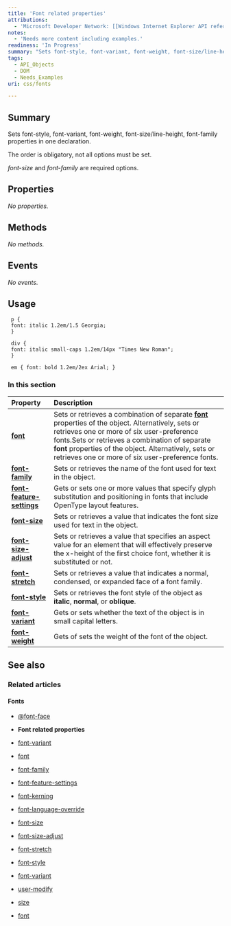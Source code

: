 ```yaml
---
title: 'Font related properties'
attributions:
  - 'Microsoft Developer Network: [[Windows Internet Explorer API reference](http://msdn.microsoft.com/en-us/library/ie/hh828809%28v=vs.85%29.aspx) Article]'
notes:
  - 'Needs more content including examples.'
readiness: 'In Progress'
summary: "Sets font-style, font-variant, font-weight, font-size/line-height, font-family properties in one declaration. \n"
tags:
  - API_Objects
  - DOM
  - Needs_Examples
uri: css/fonts

---
```

## Summary

Sets font-style, font-variant, font-weight, font-size/line-height, font-family properties in one declaration.

The order is obligatory, not all options must be set.

*font-size* and *font-family* are required options.

## Properties

*No properties.*

## Methods

*No methods.*

## Events

*No events.*

## Usage

     p {
     font: italic 1.2em/1.5 Georgia;
     }

     div {
     font: italic small-caps 1.2em/14px "Times New Roman";
     }

     em { font: bold 1.2em/2ex Arial; }

### In this section

|Property|Description|
|:-------|:----------|
|[**font**](/css/properties/font)|Sets or retrieves a combination of separate [**font**](/css/properties/font) properties of the object. Alternatively, sets or retrieves one or more of six user-preference fonts.Sets or retrieves a combination of separate **font** properties of the object. Alternatively, sets or retrieves one or more of six user-preference fonts.|
|[**font-family**](/css/properties/font-family)|Sets or retrieves the name of the font used for text in the object.|
|[**font-feature-settings**](/css/properties/font-feature-settings)|Gets or sets one or more values that specify glyph substitution and positioning in fonts that include OpenType layout features.|
|[**font-size**](/css/properties/font-size)|Sets or retrieves a value that indicates the font size used for text in the object.|
|[**font-size-adjust**](/css/properties/font-size-adjust)|Sets or retrieves a value that specifies an aspect value for an element that will effectively preserve the x-height of the first choice font, whether it is substituted or not.|
|[**font-stretch**](/css/properties/font-stretch)|Sets or retrieves a value that indicates a normal, condensed, or expanded face of a font family.|
|[**font-style**](/css/properties/font-style)|Sets or retrieves the font style of the object as **italic**, **normal**, or **oblique**.|
|[**font-variant**](/css/fonts/font-variant)|Gets or sets whether the text of the object is in small capital letters.|
|[**font-weight**](/css/properties/font-weight)|Gets of sets the weight of the font of the object.|

## See also

### Related articles

#### Fonts

-   [@font-face](/css/atrules/@font-face)

-   **Font related properties**

-   [font-variant](/css/fonts/font-variant)

-   [font](/css/properties/font)

-   [font-family](/css/properties/font-family)

-   [font-feature-settings](/css/properties/font-feature-settings)

-   [font-kerning](/css/properties/font-kerning)

-   [font-language-override](/css/properties/font-language-override)

-   [font-size](/css/properties/font-size)

-   [font-size-adjust](/css/properties/font-size-adjust)

-   [font-stretch](/css/properties/font-stretch)

-   [font-style](/css/properties/font-style)

-   [font-variant](/css/properties/font-variant)

-   [user-modify](/css/properties/user-modify)

-   [size](/html/attributes/size)

-   [font](/html/elements/font)
